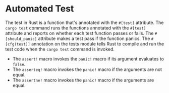 # Automated Test

The test in Rust is a function that's annotated with the `#[test]` attribute. The `cargo test` command runs the functions annotated with the `#[test]` attribute and reports on whether each test function passes or fails. The `#[should_panic]` attribute makes a test pass if the function panics.
The `#[cfg(test)]` annotation on the tests module tells Rust to compile and run the test code when the `cargo test` command is invoked.

- The `assert!` macro invokes the `panic!` macro if its argument evaluates to `false`.
- The `asserteq!` macro invokes the `panic!` macro if the arguments are not equal.
- The `assertne!` macro invokes the `panic!` macro if the arguments are equal.
